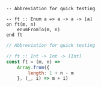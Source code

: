 ```applescript
-- Abbreviation for quick testing
```

```applescript
-- ft :: Enum a => a -> a -> [a]
on ft(m, n)
    enumFromTo(m, n)
end ft
```

```js
// Abbreviation for quick testing
```

```js
// ft :: Int -> Int -> [Int]
const ft = (m, n) =>
    Array.from({
        length: 1 + n - m
    }, (_, i) => m + i)
```